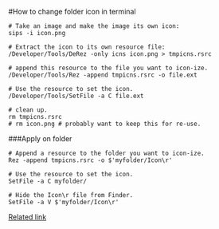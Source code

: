 #How to change folder icon in terminal

```
# Take an image and make the image its own icon:
sips -i icon.png

# Extract the icon to its own resource file:
/Developer/Tools/DeRez -only icns icon.png > tmpicns.rsrc

# append this resource to the file you want to icon-ize.
/Developer/Tools/Rez -append tmpicns.rsrc -o file.ext

# Use the resource to set the icon.
/Developer/Tools/SetFile -a C file.ext

# clean up.
rm tmpicns.rsrc
# rm icon.png # probably want to keep this for re-use.
```

###Apply on folder
```
# Append a resource to the folder you want to icon-ize.
Rez -append tmpicns.rsrc -o $'myfolder/Icon\r'

# Use the resource to set the icon.
SetFile -a C myfolder/

# Hide the Icon\r file from Finder.
SetFile -a V $'myfolder/Icon\r'
```

[Related link](http://apple.stackexchange.com/questions/6901/how-can-i-change-a-file-or-folder-icon-using-the-terminal)